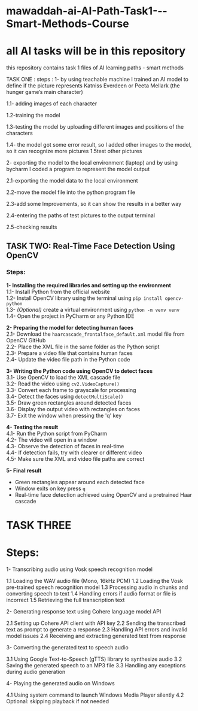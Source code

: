 # mawaddah-ai-AI-Path-Task1---Smart-Methods-Course
# all AI tasks will be in this repository
this repository contains task 1 files of AI learning paths - smart methods

TASK ONE :
steps :
1- by using teachable machine I trained an AI model to define if the picture represents Katniss Everdeen or Peeta Mellark (the hunger game’s main character) 

  1.1- adding images of each character 

  1.2-training the model
 
  1.3-testing the model by uploading different images and positions of the characters

  1.4- the model got some error result, so I added other images to the model, so it can recognize more pictures 1.5test other pictures 
 

2- exporting the model to the local environment (laptop) and by using bycharm I coded a program to represent the model output 

  2.1-exporting the model data to the local environment 

  2.2-move the model file into the python program file 

  2.3-add some Improvements, so it can show the results in a better way 

  2.4-entering the paths of test pictures to the output terminal 

  2.5-checking results


## TASK TWO: Real-Time Face Detection Using OpenCV

### Steps:

**1- Installing the required libraries and setting up the environment**  
1.1- Install Python from the official website  
1.2- Install OpenCV library using the terminal using `pip install opencv-python`  
1.3- *(Optional)* create a virtual environment using `python -m venv venv`  
1.4- Open the project in PyCharm or any Python IDE

**2- Preparing the model for detecting human faces**  
2.1- Download the `haarcascade_frontalface_default.xml` model file from OpenCV GitHub  
2.2- Place the XML file in the same folder as the Python script  
2.3- Prepare a video file that contains human faces  
2.4- Update the video file path in the Python code

**3- Writing the Python code using OpenCV to detect faces**  
3.1- Use OpenCV to load the XML cascade file  
3.2- Read the video using `cv2.VideoCapture()`  
3.3- Convert each frame to grayscale for processing  
3.4- Detect the faces using `detectMultiScale()`  
3.5- Draw green rectangles around detected faces  
3.6- Display the output video with rectangles on faces  
3.7- Exit the window when pressing the 'q' key

**4- Testing the result**  
4.1- Run the Python script from PyCharm  
4.2- The video will open in a window  
4.3- Observe the detection of faces in real-time  
4.4- If detection fails, try with clearer or different video  
4.5- Make sure the XML and video file paths are correct

**5- Final result**  
- Green rectangles appear around each detected face  
- Window exits on key press `q`  
- Real-time face detection achieved using OpenCV and a pretrained Haar cascade

# TASK THREE 
# Steps:

1- Transcribing audio using Vosk speech recognition model

1.1 Loading the WAV audio file (Mono, 16kHz PCM)
1.2 Loading the Vosk pre-trained speech recognition model
1.3 Processing audio in chunks and converting speech to text
1.4 Handling errors if audio format or file is incorrect
1.5 Retrieving the full transcription text

2- Generating response text using Cohere language model API

2.1 Setting up Cohere API client with API key
2.2 Sending the transcribed text as prompt to generate a response
2.3 Handling API errors and invalid model issues
2.4 Receiving and extracting generated text from response

3- Converting the generated text to speech audio

3.1 Using Google Text-to-Speech (gTTS) library to synthesize audio
3.2 Saving the generated speech to an MP3 file
3.3 Handling any exceptions during audio generation

4- Playing the generated audio on Windows

4.1 Using system command to launch Windows Media Player silently
4.2 Optional: skipping playback if not needed
